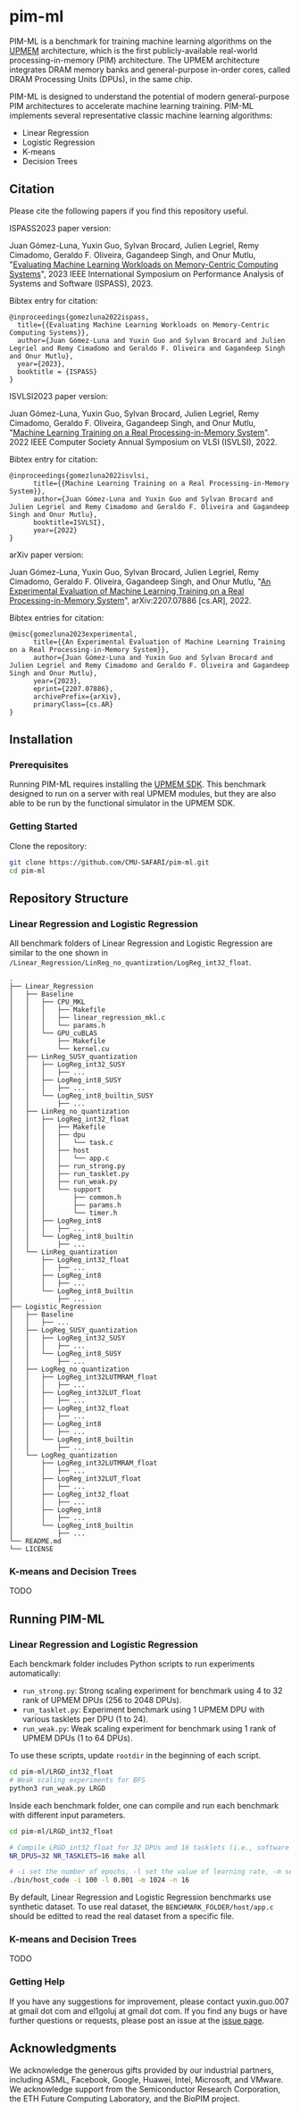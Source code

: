 # pim-ml
PIM-ML is a benchmark for training machine learning algorithms on the [UPMEM](https://www.upmem.com/) architecture, which is the first publicly-available real-world processing-in-memory (PIM) architecture. The UPMEM architecture integrates DRAM memory banks and general-purpose in-order cores, called DRAM Processing Units (DPUs), in the same chip. 

PIM-ML is designed to understand the potential of modern general-purpose PIM architectures to accelerate machine learning training. 
PIM-ML implements several representative classic machine learning algorithms: 
- Linear Regression 
- Logistic Regression 
- K-means 
- Decision Trees 

## Citation
Please cite the following papers if you find this repository useful.

ISPASS2023 paper version:

Juan Gómez-Luna, Yuxin Guo, Sylvan Brocard, Julien Legriel, Remy Cimadomo, Geraldo F. Oliveira, Gagandeep Singh, and Onur Mutlu, "[Evaluating Machine Learning Workloads on Memory-Centric Computing Systems](https://ispass.org/ispass2023/)", 2023 IEEE International Symposium on Performance Analysis of Systems and Software (ISPASS), 2023.

Bibtex entry for citation:
```
@inproceedings{gomezluna2022ispass,
  title={{Evaluating Machine Learning Workloads on Memory-Centric Computing Systems}}, 
  author={Juan Gómez-Luna and Yuxin Guo and Sylvan Brocard and Julien Legriel and Remy Cimadomo and Geraldo F. Oliveira and Gagandeep Singh and Onur Mutlu},
  year={2023},
  booktitle = {ISPASS}
}
```

ISVLSI2023 paper version:

Juan Gómez-Luna, Yuxin Guo, Sylvan Brocard, Julien Legriel, Remy Cimadomo, Geraldo F. Oliveira, Gagandeep Singh, and Onur Mutlu, "[Machine Learning Training on a Real Processing-in-Memory System](https://doi.org/10.1109/ISVLSI54635.2022.00064)". 2022 IEEE Computer Society Annual Symposium on VLSI (ISVLSI), 2022.

Bibtex entry for citation:
```
@inproceedings{gomezluna2022isvlsi,
      title={{Machine Learning Training on a Real Processing-in-Memory System}}, 
      author={Juan Gómez-Luna and Yuxin Guo and Sylvan Brocard and Julien Legriel and Remy Cimadomo and Geraldo F. Oliveira and Gagandeep Singh and Onur Mutlu},
      booktitle=ISVLSI}, 
      year={2022}
}
```

arXiv paper version:

Juan Gómez-Luna, Yuxin Guo, Sylvan Brocard, Julien Legriel, Remy Cimadomo, Geraldo F. Oliveira, Gagandeep Singh, and Onur Mutlu, "[An Experimental Evaluation of Machine Learning Training on a Real Processing-in-Memory System](https://arxiv.org/abs/2207.07886)", arXiv:2207.07886 [cs.AR], 2022. 

Bibtex entries for citation:
```
@misc{gomezluna2023experimental,
      title={{An Experimental Evaluation of Machine Learning Training on a Real Processing-in-Memory System}}, 
      author={Juan Gómez-Luna and Yuxin Guo and Sylvan Brocard and Julien Legriel and Remy Cimadomo and Geraldo F. Oliveira and Gagandeep Singh and Onur Mutlu},
      year={2023},
      eprint={2207.07886},
      archivePrefix={arXiv},
      primaryClass={cs.AR}
}
```

## Installation
### Prerequisites
Running PIM-ML requires installing the [UPMEM SDK](https://sdk.upmem.com/). This benchmark designed to run on a server with real UPMEM modules, but they are also able to be run by the functional simulator in the UPMEM SDK.

###  Getting Started 
Clone the repository:
```sh
git clone https://github.com/CMU-SAFARI/pim-ml.git
cd pim-ml
```

## Repository Structure
### Linear Regression and Logistic Regression
All benchmark folders of Linear Regression and Logistic Regression are similar to the one shown in `/Linear_Regression/LinReg_no_quantization/LogReg_int32_float`. 
```
.
├── Linear_Regression
│   ├── Baseline
│   │   ├── CPU_MKL
│   │   │   ├── Makefile
│   │   │   ├── linear_regression_mkl.c
│   │   │   └── params.h
│   │   └── GPU_cuBLAS
│   │       ├── Makefile
│   │       └── kernel.cu
│   ├── LinReg_SUSY_quantization
│   │   ├── LogReg_int32_SUSY
│   │   │   ├── ...
│   │   ├── LogReg_int8_SUSY
│   │   │   ├── ...
│   │   └── LogReg_int8_builtin_SUSY
│   │       ├── ...
│   ├── LinReg_no_quantization
│   │   ├── LogReg_int32_float
│   │   │   ├── Makefile
│   │   │   ├── dpu
│   │   │   │   └── task.c
│   │   │   ├── host
│   │   │   │   └── app.c
│   │   │   ├── run_strong.py
│   │   │   ├── run_tasklet.py
│   │   │   ├── run_weak.py
│   │   │   └── support
│   │   │       ├── common.h
│   │   │       ├── params.h
│   │   │       └── timer.h
│   │   ├── LogReg_int8
│   │   │   ├── ...
│   │   └── LogReg_int8_builtin
│   │       ├── ...
│   └── LinReg_quantization
│       ├── LogReg_int32_float
│       │   ├── ...
│       ├── LogReg_int8
│       │   ├── ...
│       └── LogReg_int8_builtin
│           ├── ...
├── Logistic_Regression
│   ├── Baseline
│   │   ├── ...
│   ├── LogReg_SUSY_quantization
│   │   ├── LogReg_int32_SUSY
│   │   │   ├── ...
│   │   └── LogReg_int8_SUSY
│   │       ├── ...
│   ├── LogReg_no_quantization
│   │   ├── LogReg_int32LUTMRAM_float
│   │   │   ├── ...
│   │   ├── LogReg_int32LUT_float
│   │   │   ├── ...
│   │   ├── LogReg_int32_float
│   │   │   ├── ...
│   │   ├── LogReg_int8
│   │   │   ├── ...
│   │   └── LogReg_int8_builtin
│   │       ├── ...
│   └── LogReg_quantization
│       ├── LogReg_int32LUTMRAM_float
│       │   ├── ...
│       ├── LogReg_int32LUT_float
│       │   ├── ...
│       ├── LogReg_int32_float
│       │   ├── ...
│       ├── LogReg_int8
│       │   ├── ...
│       └── LogReg_int8_builtin
│           ├── ...
└── README.md
└── LICENSE
```

### K-means and Decision Trees 
TODO

## Running PIM-ML 
### Linear Regression and Logistic Regression
Each benckmark folder includes Python scripts to run experiments automatically:
- `run_strong.py`: Strong scaling experiment for benchmark using 4 to 32 rank of UPMEM DPUs (256 to 2048 DPUs).
- `run_tasklet.py`: Experiment benchmark using 1 UPMEM DPU with various tasklets per DPU (1 to 24). 
- `run_weak.py`: Weak scaling experiment for benchmark using 1 rank of UPMEM DPUs (1 to 64 DPUs).

To use these scripts, update `rootdir` in the beginning of each script.
```sh
cd pim-ml/LRGD_int32_float
# Weak scaling experiments for BFS 
python3 run_weak.py LRGD
```

Inside each benchmark folder, one can compile and run each benchmark with different input parameters. 
```sh
cd pim-ml/LRGD_int32_float

# Compile LRGD_int32_float for 32 DPUs and 16 tasklets (i.e., software threads) per DPU
NR_DPUS=32 NR_TASKLETS=16 make all

# -i set the number of epochs, -l set the value of learning rate, -m set the number of samples of the dataset, -n set the number of features 
./bin/host_code -i 100 -l 0.001 -m 1024 -n 16
```

By default, Linear Regression and Logistic Regression benchmarks use synthetic dataset. To use real dataset, the ```BENCHMARK_FOLDER/host/app.c``` should be editted to read the real dataset from a specific file. 

### K-means and Decision Trees 
TODO

### Getting Help 
If you have any suggestions for improvement, please contact yuxin.guo.007 at gmail dot com and el1goluj at gmail dot com. 
If you find any bugs or have further questions or requests, please post an issue at the [issue page](https://github.com/CMU-SAFARI/pim-ml/issues).

## Acknowledgments 
We acknowledge the generous gifts provided by our industrial partners, including ASML, Facebook, Google, Huawei, Intel, Microsoft, and VMware. We acknowledge support from the Semiconductor Research Corporation, the ETH Future Computing Laboratory, and the BioPIM project. 
